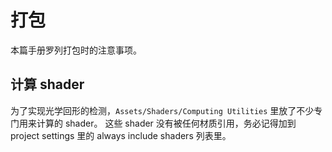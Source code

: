 # 打包

本篇手册罗列打包时的注意事项。

## 计算 shader

为了实现光学回形的检测，`Assets/Shaders/Computing Utilities` 里放了不少专门用来计算的 shader。
这些 shader 没有被任何材质引用，务必记得加到 project settings 里的 always include shaders 列表里。
